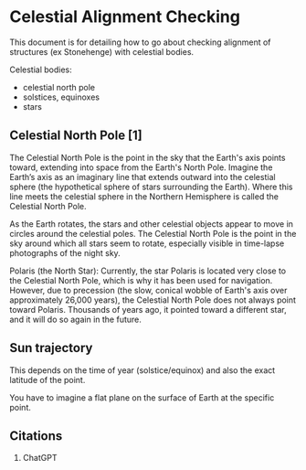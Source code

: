 # Celestial Alignment Checking

This document is for detailing how to go about checking alignment of structures (ex Stonehenge) with celestial bodies.

Celestial bodies:
- celestial north pole
- solstices, equinoxes
- stars

## Celestial North Pole [1]

The Celestial North Pole is the point in the sky that the Earth's axis points toward, extending into space from the Earth's North Pole. Imagine the Earth’s axis as an imaginary line that extends outward into the celestial sphere (the hypothetical sphere of stars surrounding the Earth). Where this line meets the celestial sphere in the Northern Hemisphere is called the Celestial North Pole.

As the Earth rotates, the stars and other celestial objects appear to move in circles around the celestial poles. The Celestial North Pole is the point in the sky around which all stars seem to rotate, especially visible in time-lapse photographs of the night sky.

Polaris (the North Star): Currently, the star Polaris is located very close to the Celestial North Pole, which is why it has been used for navigation. However, due to precession (the slow, conical wobble of Earth's axis over approximately 26,000 years), the Celestial North Pole does not always point toward Polaris. Thousands of years ago, it pointed toward a different star, and it will do so again in the future.

## Sun trajectory

This depends on the time of year (solstice/equinox) and also the exact latitude of the point.

You have to imagine a flat plane on the surface of Earth at the specific point.

## Citations

1. ChatGPT